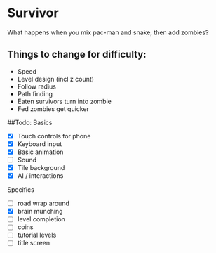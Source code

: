 # Survivor

What happens when you mix pac-man and snake, then add zombies?

## Things to change for difficulty:

* Speed
* Level design (incl z count)
* Follow radius
* Path finding
* Eaten survivors turn into zombie
* Fed zombies get quicker

##Todo:
Basics
* [x] Touch controls for phone
* [x] Keyboard input
* [x] Basic animation
* [ ] Sound
* [x] Tile background
* [x] AI / interactions

Specifics
* [ ] road wrap around
* [x] brain munching
* [ ] level completion
* [ ] coins
* [ ] tutorial levels
* [ ] title screen
